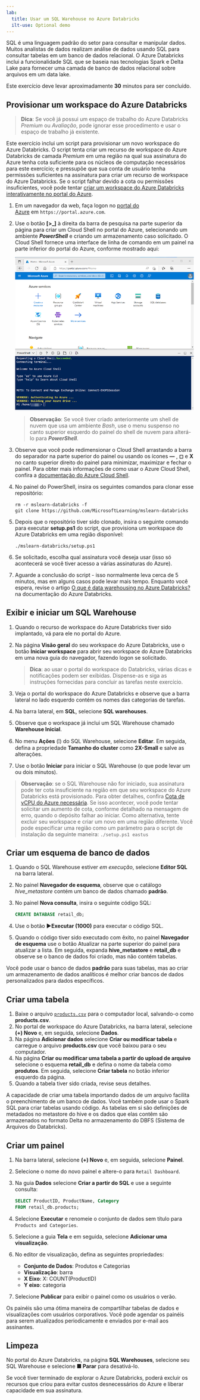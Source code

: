 ```yaml
---
lab:
  title: Usar um SQL Warehouse no Azure Databricks
  ilt-use: Optional demo
---
```


SQL é uma linguagem padrão do setor para consultar e manipular dados. Muitos analistas de dados realizam análise de dados usando SQL para consultar tabelas em um banco de dados relacional. O Azure Databricks inclui a funcionalidade SQL que se baseia nas tecnologias Spark e Delta Lake para fornecer uma camada de banco de dados relacional sobre arquivos em um data lake.

Este exercício deve levar aproximadamente **30** minutos para ser concluído.

## Provisionar um workspace do Azure Databricks

> **Dica**: Se você já possui um espaço de trabalho do Azure Databricks *Premium* ou *Avaliação*, pode ignorar esse procedimento e usar o espaço de trabalho já existente.

Este exercício inclui um script para provisionar um novo workspace do Azure Databricks. O script tenta criar um recurso de workspace do Azure Databricks de camada *Premium* em uma região na qual sua assinatura do Azure tenha cota suficiente para os núcleos de computação necessários para este exercício; e pressupõe que sua conta de usuário tenha permissões suficientes na assinatura para criar um recurso de workspace do Azure Databricks. Se o script falhar devido a cota ou permissões insuficientes, você pode tentar [criar um workspace do Azure Databricks interativamente no portal do Azure](https://learn.microsoft.com/azure/databricks/getting-started/#--create-an-azure-databricks-workspace).

1. Em um navegador da web, faça logon no [portal do Azure](https://portal.azure.com) em `https://portal.azure.com`.
2. Use o botão **[\>_]** à direita da barra de pesquisa na parte superior da página para criar um Cloud Shell no portal do Azure, selecionando um ambiente ***PowerShell*** e criando um armazenamento caso solicitado. O Cloud Shell fornece uma interface de linha de comando em um painel na parte inferior do portal do Azure, conforme mostrado aqui:

    ![Portal do Azure com um painel do Cloud Shell](./images/cloud-shell.png)

    > **Observação**: Se você tiver criado anteriormente um shell de nuvem que usa um ambiente *Bash*, use o menu suspenso no canto superior esquerdo do painel do shell de nuvem para alterá-lo para ***PowerShell***.

3. Observe que você pode redimensionar o Cloud Shell arrastando a barra do separador na parte superior do painel ou usando os ícones **&#8212;** , **&#9723;** e **X** no canto superior direito do painel para minimizar, maximizar e fechar o painel. Para obter mais informações de como usar o Azure Cloud Shell, confira a [documentação do Azure Cloud Shell](https://docs.microsoft.com/azure/cloud-shell/overview).

4. No painel do PowerShell, insira os seguintes comandos para clonar esse repositório:

    ```
    rm -r mslearn-databricks -f
    git clone https://github.com/MicrosoftLearning/mslearn-databricks
    ```

5. Depois que o repositório tiver sido clonado, insira o seguinte comando para executar **setup.ps1** do script, que provisiona um workspace do Azure Databricks em uma região disponível:

    ```
    ./mslearn-databricks/setup.ps1
    ```

6. Se solicitado, escolha qual assinatura você deseja usar (isso só acontecerá se você tiver acesso a várias assinaturas do Azure).
7. Aguarde a conclusão do script - isso normalmente leva cerca de 5 minutos, mas em alguns casos pode levar mais tempo. Enquanto você espera, revise o artigo [O que é data warehousing no Azure Databricks?](https://learn.microsoft.com/azure/databricks/sql/) na documentação do Azure Databricks.

## Exibir e iniciar um SQL Warehouse

1. Quando o recurso de workspace do Azure Databricks tiver sido implantado, vá para ele no portal do Azure.
1. Na página **Visão geral** do seu workspace do Azure Databricks, use o botão **Iniciar workspace** para abrir seu workspace do Azure Databricks em uma nova guia do navegador, fazendo logon se solicitado.

    > **Dica**: ao usar o portal do workspace do Databricks, várias dicas e notificações podem ser exibidas. Dispense-as e siga as instruções fornecidas para concluir as tarefas neste exercício.

1. Veja o portal do workspace do Azure Databricks e observe que a barra lateral no lado esquerdo contém os nomes das categorias de tarefas.
1. Na barra lateral, em **SQL**, selecione **SQL warehouses**.
1. Observe que o workspace já inclui um SQL Warehouse chamado **Warehouse Inicial**.
1. No menu **Ações** (**⁝**) do SQL Warehouse, selecione **Editar**. Em seguida, defina a propriedade **Tamanho do cluster** como **2X-Small** e salve as alterações.
1. Use o botão **Iniciar** para iniciar o SQL Warehouse (o que pode levar um ou dois minutos).

> **Observação**: se o SQL Warehouse não for iniciado, sua assinatura pode ter cota insuficiente na região em que seu workspace do Azure Databricks está provisionado. Para obter detalhes, confira [Cota de vCPU do Azure necessária](https://docs.microsoft.com/azure/databricks/sql/admin/sql-endpoints#required-azure-vcpu-quota). Se isso acontecer, você pode tentar solicitar um aumento de cota, conforme detalhado na mensagem de erro, quando o depósito falhar ao iniciar. Como alternativa, tente excluir seu workspace e criar um novo em uma região diferente. Você pode especificar uma região como um parâmetro para o script de instalação da seguinte maneira: `./setup.ps1 eastus`

## Criar um esquema de banco de dados

1. Quando o SQL Warehouse estiver *em execução*, selecione **Editor SQL** na barra lateral.
2. No painel **Navegador de esquema**, observe que o catálogo *hive_metastore* contém um banco de dados chamado **padrão**.
3. No painel **Nova consulta**, insira o seguinte código SQL:

    ```sql
   CREATE DATABASE retail_db;
    ```

4. Use o botão **►Executar (1000)** para executar o código SQL.
5. Quando o código tiver sido executado com êxito, no painel **Navegador de esquema** use o botão Atualizar na parte superior do painel para atualizar a lista. Em seguida, expanda **hive_metastore** e **retail_db** e observe se o banco de dados foi criado, mas não contém tabelas.

Você pode usar o banco de dados **padrão** para suas tabelas, mas ao criar um armazenamento de dados analíticos é melhor criar bancos de dados personalizados para dados específicos.

## Criar uma tabela

1. Baixe o arquivo [`products.csv`](https://raw.githubusercontent.com/MicrosoftLearning/mslearn-databricks/main/data/products.csv) para o computador local, salvando-o como **products.csv**.
1. No portal de workspace do Azure Databricks, na barra lateral, selecione **(+) Novo** e, em seguida, selecione **Dados**.
1. Na página **Adicionar dados** selecione **Criar ou modificar tabela** e carregue o arquivo **products.csv** que você baixou para o seu computador.
1. Na página **Criar ou modificar uma tabela a partir do upload de arquivo** selecione o esquema **retail_db** e defina o nome da tabela como **produtos**. Em seguida, selecione **Criar tabela** no botão inferior esquerdo da página.
1. Quando a tabela tiver sido criada, revise seus detalhes.

A capacidade de criar uma tabela importando dados de um arquivo facilita o preenchimento de um banco de dados. Você também pode usar o Spark SQL para criar tabelas usando código. As tabelas em si são definições de metadados no metastore do hive e os dados que elas contêm são armazenados no formato Delta no armazenamento do DBFS (Sistema de Arquivos do Databricks).

## Criar um painel

1. Na barra lateral, selecione **(+) Novo** e, em seguida, selecione **Painel**.
2. Selecione o nome do novo painel e altere-o para `Retail Dashboard`.
3. Na guia **Dados** selecione **Criar a partir do SQL** e use a seguinte consulta:

    ```sql
   SELECT ProductID, ProductName, Category
   FROM retail_db.products; 
    ```

4. Selecione **Executar** e renomeie o conjunto de dados sem título para `Products and Categories`.
5. Selecione a guia **Tela** e em seguida, selecione **Adicionar uma visualização**.
6. No editor de visualização, defina as seguintes propriedades:
    
    - **Conjunto de Dados**: Produtos e Categorias
    - **Visualização**: barra
    - **X Eixo**: X: COUNT(ProductID)
    - **Y eixo**: categoria

7. Selecione **Publicar** para exibir o painel como os usuários o verão.

Os painéis são uma ótima maneira de compartilhar tabelas de dados e visualizações com usuários corporativos. Você pode agendar os painéis para serem atualizados periodicamente e enviados por e-mail aos assinantes.

## Limpeza

No portal do Azure Databricks, na página **SQL Warehouses**, selecione seu SQL Warehouse e selecione **&#9632; Parar** para desativá-lo.

Se você tiver terminado de explorar o Azure Databricks, poderá excluir os recursos que criou para evitar custos desnecessários do Azure e liberar capacidade em sua assinatura.

